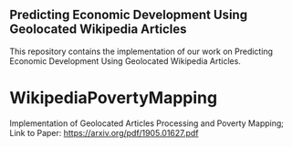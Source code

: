 ## Predicting Economic Development Using Geolocated Wikipedia Articles

This repository contains the implementation of our work on Predicting Economic Development Using Geolocated Wikipedia Articles.

# WikipediaPovertyMapping
Implementation of Geolocated Articles Processing and Poverty Mapping; Link to Paper: https://arxiv.org/pdf/1905.01627.pdf
